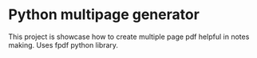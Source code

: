 # Python multipage generator

This project is showcase how to create multiple page pdf
helpful in notes making. Uses fpdf python library.
